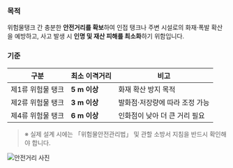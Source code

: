### 목적
위험물탱크 간 충분한 **안전거리를 확보**하여 인접 탱크나 주변 시설로의
화재·폭발 확산을 예방하고, 사고 발생 시 **인명 및 재산 피해를 최소화**하기 위함입니다.

### 기준
| 구분 | 최소 이격거리 | 비고 |
|------|---------------|------|
| 제1류 위험물 탱크 | **5 m 이상** | 화재 확산 방지 목적 |
| 제2류 위험물 탱크 | **3 m 이상** | 발화점·저장량에 따라 조정 가능 |
| 제4류 위험물 탱크 | **6 m 이상** | 인화점이 낮아 더 큰 거리 필요 |

> ※ 실제 설계 시에는 「위험물안전관리법」 및 관할 소방서 지침을 반드시 확인해야 합니다.

![안전거리 사진](images/안전거리2.jpg)
